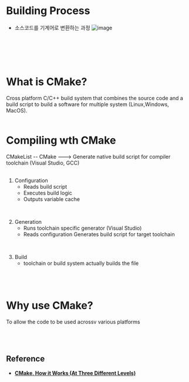 # Building Process
- 소스코드를 기계어로 변환하는 과정
![image](https://github.com/juho-creator/CS-Courses/assets/72856990/a34a2352-9ff2-49e7-bbfa-e103252df8fc)


</br></br>
</br></br>




# What is CMake?
Cross platform C/C++ build system that combines the source code and a build script to build a software for multiple system (Linux,Windows, MacOS).
</br></br>



# Compiling wth CMake
CMakeList -- CMake ---> Generate native build script for compiler toolchain (Visual Studio, GCC)
</br></br>


1. Configuration
   - Reads build script
   - Executes build logic
   - Outputs variable cache
</br>


2. Generation
   - Runs toolchain specific generator (Visual Studio)
   - Reads configuration
     Generates build script for target toolchain   
</br>

3. Build
   - toolchain or build system actually builds the file
</br></br></br></br>



# Why use CMake?
To allow the code to be used acrossv various platforms
</br></br></br></br>



## Reference
- [**CMake, How it Works (At Three Different Levels)**](https://www.youtube.com/watch?v=SDX0oYqdv_g)
